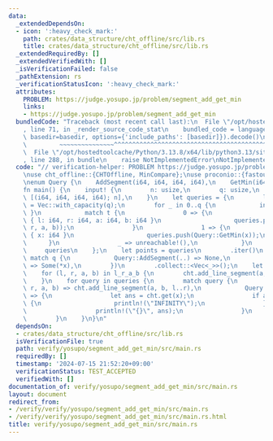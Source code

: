 ```yaml
---
data:
  _extendedDependsOn:
  - icon: ':heavy_check_mark:'
    path: crates/data_structure/cht_offline/src/lib.rs
    title: crates/data_structure/cht_offline/src/lib.rs
  _extendedRequiredBy: []
  _extendedVerifiedWith: []
  _isVerificationFailed: false
  _pathExtension: rs
  _verificationStatusIcon: ':heavy_check_mark:'
  attributes:
    PROBLEM: https://judge.yosupo.jp/problem/segment_add_get_min
    links:
    - https://judge.yosupo.jp/problem/segment_add_get_min
  bundledCode: "Traceback (most recent call last):\n  File \"/opt/hostedtoolcache/Python/3.13.8/x64/lib/python3.13/site-packages/onlinejudge_verify/documentation/build.py\"\
    , line 71, in _render_source_code_stat\n    bundled_code = language.bundle(stat.path,\
    \ basedir=basedir, options={'include_paths': [basedir]}).decode()\n          \
    \         ~~~~~~~~~~~~~~~^^^^^^^^^^^^^^^^^^^^^^^^^^^^^^^^^^^^^^^^^^^^^^^^^^^^^^^^^^^^^^^^^^\n\
    \  File \"/opt/hostedtoolcache/Python/3.13.8/x64/lib/python3.13/site-packages/onlinejudge_verify/languages/rust.py\"\
    , line 288, in bundle\n    raise NotImplementedError\nNotImplementedError\n"
  code: "// verification-helper: PROBLEM https://judge.yosupo.jp/problem/segment_add_get_min\n\
    \nuse cht_offline::{CHTOffline, MinCompare};\nuse proconio::{fastout, input};\n\
    \nenum Query {\n    AddSegment(i64, i64, i64, i64),\n    GetMin(i64),\n}\n\n#[fastout]\n\
    fn main() {\n    input! {\n        n: usize,\n        q: usize,\n        l_r_a_b:\
    \ [(i64, i64, i64, i64); n],\n    }\n    let queries = {\n        let mut queries\
    \ = Vec::with_capacity(q);\n        for _ in 0..q {\n            input! { t: i64\
    \ }\n            match t {\n                0 => {\n                    input!\
    \ { l: i64, r: i64, a: i64, b: i64 }\n                    queries.push(Query::AddSegment(l,\
    \ r, a, b));\n                }\n                1 => {\n                    input!\
    \ { x: i64 }\n                    queries.push(Query::GetMin(x));\n          \
    \      }\n                _ => unreachable!(),\n            }\n        }\n   \
    \     queries\n    };\n    let points = queries\n        .iter()\n        .filter_map(|q|\
    \ match q {\n            Query::AddSegment(..) => None,\n            Query::GetMin(x)\
    \ => Some(*x),\n        })\n        .collect::<Vec<_>>();\n    let mut cht = CHTOffline::<MinCompare>::new(points);\n\
    \    for (l, r, a, b) in l_r_a_b {\n        cht.add_line_segment(a, b, l..r);\n\
    \    }\n    for query in queries {\n        match query {\n            Query::AddSegment(l,\
    \ r, a, b) => cht.add_line_segment(a, b, l..r),\n            Query::GetMin(x)\
    \ => {\n                let ans = cht.get(x);\n                if ans == i64::MAX\
    \ {\n                    println!(\"INFINITY\");\n                } else {\n \
    \                   println!(\"{}\", ans);\n                }\n            }\n\
    \        }\n    }\n}\n"
  dependsOn:
  - crates/data_structure/cht_offline/src/lib.rs
  isVerificationFile: true
  path: verify/yosupo/segment_add_get_min/src/main.rs
  requiredBy: []
  timestamp: '2024-07-15 21:52:20+09:00'
  verificationStatus: TEST_ACCEPTED
  verifiedWith: []
documentation_of: verify/yosupo/segment_add_get_min/src/main.rs
layout: document
redirect_from:
- /verify/verify/yosupo/segment_add_get_min/src/main.rs
- /verify/verify/yosupo/segment_add_get_min/src/main.rs.html
title: verify/yosupo/segment_add_get_min/src/main.rs
---
```

